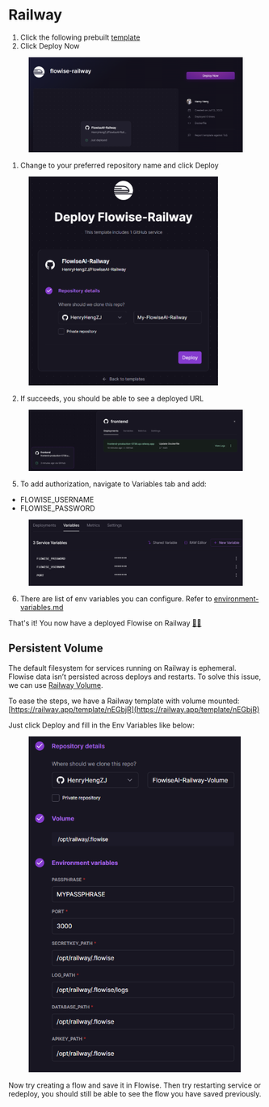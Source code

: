 # Railway

1. Click the following prebuilt [template](https://railway.app/template/pn4G8S?referralCode=WVNPD9)
2. Click Deploy Now

<figure><img src="../.gitbook/assets/image (1) (1) (2) (1).png" alt=""><figcaption></figcaption></figure>

1. Change to your preferred repository name and click Deploy

<figure><img src="../.gitbook/assets/image (2) (1) (2).png" alt="" width="375"><figcaption></figcaption></figure>

2. If succeeds, you should be able to see a deployed URL

<figure><img src="../.gitbook/assets/image (2) (2).png" alt=""><figcaption></figcaption></figure>

5. To add authorization, navigate to Variables tab and add:

* FLOWISE\_USERNAME
* FLOWISE\_PASSWORD

<figure><img src="../.gitbook/assets/image (15) (2) (1) (1).png" alt=""><figcaption></figcaption></figure>

6. There are list of env variables you can configure. Refer to [environment-variables.md](../environment-variables.md "mention")

That's it! You now have a deployed Flowise on Railway [🎉](https://emojipedia.org/party-popper/)[🎉](https://emojipedia.org/party-popper/)

## Persistent Volume

The default filesystem for services running on Railway is ephemeral. Flowise data isn’t persisted across deploys and restarts. To solve this issue, we can use [Railway Volume](https://docs.railway.app/reference/volumes).

To ease the steps, we have a Railway template with volume mounted: [https://railway.app/template/nEGbjR](https://railway.app/template/nEGbjR)

Just click Deploy and fill in the Env Variables like below:

<figure><img src="../.gitbook/assets/image.png" alt="" width="420"><figcaption></figcaption></figure>

Now try creating a flow and save it in Flowise. Then try restarting service or redeploy, you should still be able to see the flow you have saved previously.
